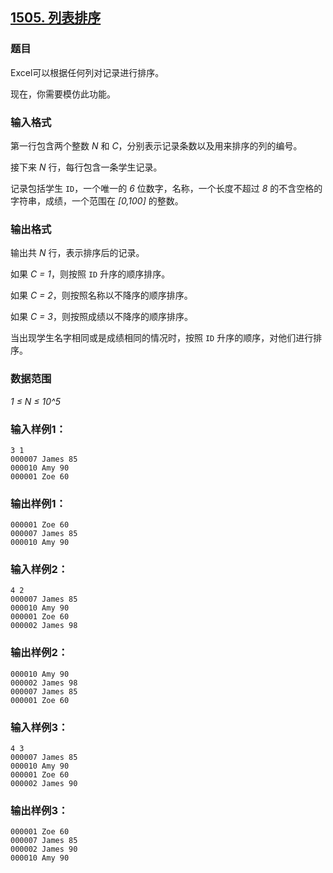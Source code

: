 ## [1505. 列表排序](https://www.acwing.com/problem/content/1507/)

### 题目

Excel可以根据任何列对记录进行排序。

现在，你需要模仿此功能。

### 输入格式

第一行包含两个整数 *N* 和 *C*，分别表示记录条数以及用来排序的列的编号。

接下来 *N* 行，每行包含一条学生记录。

记录包括学生 `ID`，一个唯一的 *6* 位数字，名称，一个长度不超过 *8* 的不含空格的字符串，成绩，一个范围在 *[0,100]* 的整数。

### 输出格式

输出共 *N* 行，表示排序后的记录。

如果 *C = 1*，则按照 `ID` 升序的顺序排序。

如果 *C = 2*，则按照名称以不降序的顺序排序。

如果 *C = 3*，则按照成绩以不降序的顺序排序。

当出现学生名字相同或是成绩相同的情况时，按照 `ID` 升序的顺序，对他们进行排序。

### 数据范围

*1 ≤ N ≤ 10^5*

### 输入样例1：

```
3 1
000007 James 85
000010 Amy 90
000001 Zoe 60
```

### 输出样例1：

```
000001 Zoe 60
000007 James 85
000010 Amy 90
```

### 输入样例2：

```
4 2
000007 James 85
000010 Amy 90
000001 Zoe 60
000002 James 98
```

### 输出样例2：

```
000010 Amy 90
000002 James 98
000007 James 85
000001 Zoe 60
```

### 输入样例3：

```
4 3
000007 James 85
000010 Amy 90
000001 Zoe 60
000002 James 90
```

### 输出样例3：

```
000001 Zoe 60
000007 James 85
000002 James 90
000010 Amy 90
```

